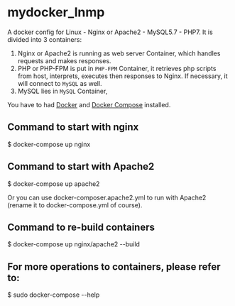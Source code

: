 # mydocker_lnmp
A docker config for Linux - Nginx or Apache2 - MySQL5.7 - PHP7. It is divided into 3 containers:

1. Nginx or Apache2 is running as web server Container, which handles requests and makes responses.
2. PHP or PHP-FPM is put in `PHP-FPM` Container, it retrieves php scripts from host, interprets, executes then responses to Nginx. If necessary, it will connect to `MySQL` as well.
3. MySQL lies in `MySQL` Container,

You have to had [Docker](https://docs.docker.com) and [Docker Compose](https://docs.docker.com/compose) installed.

## Command to start with nginx

$ docker-compose up nginx

## Command to start with Apache2

$ docker-compose up apache2

Or you can use docker-composer.apache2.yml to run with Apache2 (rename it to docker-compose.yml of course).

## Command to re-build containers

$ docker-compose up nginx/apache2 --build

## For more operations to containers, please refer to:

$ sudo docker-compose --help
